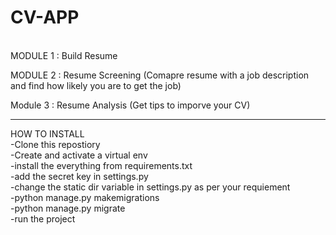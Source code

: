 # CV-APP
<br>
MODULE 1 : Build Resume<br>

MODULE 2 : Resume Screening 
(Comapre resume with a job description and find how likely you are to get the job)

Module 3 : Resume Analysis
(Get tips to imporve your CV)<br>

<hr>
HOW TO INSTALL<br>
-Clone this repostiory<br>
-Create and activate a virtual env<br>
-install the everything from requirements.txt<br>
-add the secret key in settings.py<br>
-change the static dir variable in settings.py as per your requiement<br>
-python manage.py makemigrations<br>
-python manage.py migrate<br>
-run the project<br>
